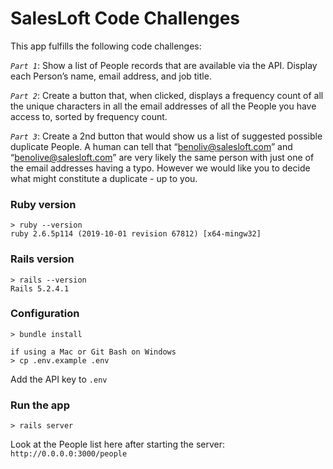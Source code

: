 # SalesLoft Code Challenges

This app fulfills the following code challenges:

*`Part 1`*: Show a list of People records that are available via the API.  Display each Person’s name, email address, and job title.

*`Part 2`*: Create a button that, when clicked, displays a frequency count of all the unique characters in all the email addresses of all the People you have access to, sorted by frequency count.

*`Part 3`*:  Create a 2nd button that would show us a list of suggested possible duplicate People.  A human can tell that “benoliv@salesloft.com” and “benolive@salesloft.com” are very likely the same person with just one of the email addresses having a typo.  However we would like you to decide what might constitute a duplicate - up to you.

### Ruby version

```
> ruby --version
ruby 2.6.5p114 (2019-10-01 revision 67812) [x64-mingw32]
```
### Rails version

```
> rails --version
Rails 5.2.4.1
```
### Configuration

```
> bundle install

if using a Mac or Git Bash on Windows
> cp .env.example .env 
```
Add the API key to `.env`

### Run the app
```
> rails server
```
Look at the People list here after starting the server: `http://0.0.0.0:3000/people`
